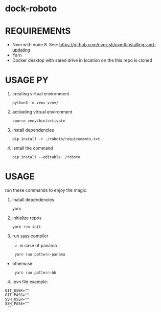 # dock-roboto

# REQUIREMENtS

- Nvm with node 8. See: https://github.com/nvm-sh/nvm#installing-and-updating
- Yarn
- Docker desktop with sared drive in location on the this repo is cloned

# USAGE PY

1. creating virtual environment

   ```
   python3 -m venv venv/
   ```
2. activating virtual environment

   ```
   source venv/bin/activate
   ```
3. install dependencies

   ```
   pip install -r ./roboto/requirements.txt
   ```

4. isntall the command

   ```
   pip install --editable ./roboto
   ```


# USAGE

run these commands to enjoy the magic:

1. inatall dependencies

   ```
   yarn
   ```

2. initialize repos

   ```
   yarn run init
   ```

3. run sass compiler

   - in case of panama

   ```
    yarn run pattern-panama
   ```

- otherwise

  ```
   yarn run pattern-bb
  ```

4. .evn file example:

````
GIT_USER=""
GIT_PASS=""
SSH_USER=""
SSH_PASS=""
```
````
